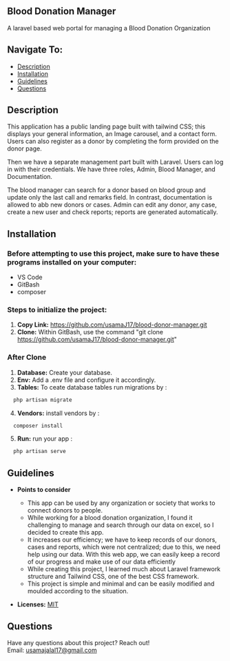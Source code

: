 ## Blood Donation Manager
A laravel based web portal for managing a Blood Donation Organization 

## Navigate To:
* [Description](#description)
* [Installation](#installation)
* [Guidelines](#guidelines)
* [Questions](#questions)

## Description 

This application has a public landing page built with tailwind CSS; this displays your general information, an Image carousel, and a contact form. Users can also register as a donor by completing the form provided on the donor page.

Then we have a separate management part built with Laravel. Users can log in with their credentials. We have three roles, Admin, Blood Manager, and Documentation. 

The blood manager can search for a donor based on blood group and update only the last call and remarks field. In contrast, documentation is allowed to abb new donors or cases. Admin can edit any donor, any case, create a new user and check reports; reports are generated automatically.


## Installation

### Before attempting to use this project, make sure to have these programs installed on your computer:  
* VS Code  
* GitBash  
* composer 

### Steps to initialize the project:  
1. **Copy Link:** https://github.com/usamaJ17/blood-donor-manager.git
1. **Clone:** Within GitBash, use the command "git clone https://github.com/usamaJ17/blood-donor-manager.git"
### After Clone
1. **Database:** Create your database.
1. **Env:** Add a .env file and configure it accordingly.
1. **Tables:** To ceate database tables run migrations by :
```bash
  php artisan migrate
```
4. **Vendors:** install vendors by :

```bash
  composer install
```
5. **Run:** run your app :
```bash
  php artisan serve
```

## Guidelines

* **Points to consider**
    * This app can be used by any organization or society that works to connect donors to people. 
    * While working for a blood donation organization, I found it challenging to manage and search through our data on excel, so I decided to create this app.
    * It increases our efficiency; we have to keep records of our donors, cases and reports, which were not centralized; due to this, we need help using our data. With this web app, we can easily keep a record of our progress and make use of our data efficiently
    * While creating this project, I learned much about Laravel framework structure and Tailwind CSS, one of the best CSS framework.
    * This project is simple and minimal and can be easily modified and moulded according to the situation.

* **Licenses:** [MIT](https://choosealicense.com/licenses/mit/)


## Questions

Have any questions about this project? Reach out!   
Email: usamajalal17@gmail.com
